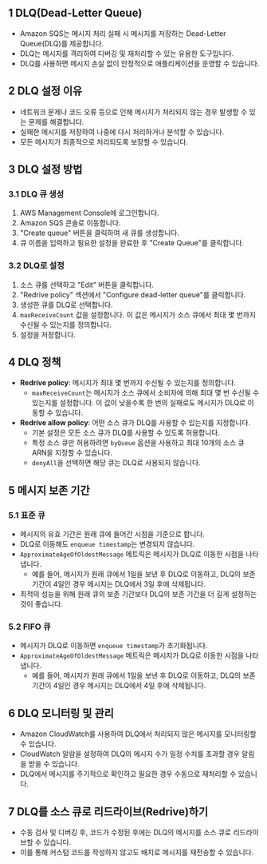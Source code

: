 ## 1 DLQ(Dead-Letter Queue)

- Amazon SQS는 메시지 처리 실패 시 메시지를 저장하는 Dead-Letter Queue(DLQ)를 제공합니다.
- DLQ는 메시지를 격리하여 디버깅 및 재처리할 수 있는 유용한 도구입니다.
- DLQ를 사용하면 메시지 손실 없이 안정적으로 애플리케이션을 운영할 수 있습니다.



## 2 DLQ 설정 이유

- 네트워크 문제나 코드 오류 등으로 인해 메시지가 처리되지 않는 경우 발생할 수 있는 문제를 해결합니다.
- 실패한 메시지를 저장하여 나중에 다시 처리하거나 분석할 수 있습니다.
- 모든 메시지가 최종적으로 처리되도록 보장할 수 있습니다.



## 3 DLQ 설정 방법

### 3.1 DLQ 큐 생성

1. AWS Management Console에 로그인합니다.
2. Amazon SQS 콘솔로 이동합니다.
3. "Create queue" 버튼을 클릭하여 새 큐를 생성합니다.
4. 큐 이름을 입력하고 필요한 설정을 완료한 후 "Create Queue"를 클릭합니다.



### 3.2 DLQ로 설정

1. 소스 큐를 선택하고 "Edit" 버튼을 클릭합니다.
2. "Redrive policy" 섹션에서 "Configure dead-letter queue"를 클릭합니다.
3. 생성한 큐를 DLQ로 선택합니다.
4. `maxReceiveCount` 값을 설정합니다. 이 값은 메시지가 소스 큐에서 최대 몇 번까지 수신될 수 있는지를 정의합니다.
5. 설정을 저장합니다.



## 4 DLQ 정책

- **Redrive policy**: 메시지가 최대 몇 번까지 수신될 수 있는지를 정의합니다.
    - `maxReceiveCount`는 메시지가 소스 큐에서 소비자에 의해 최대 몇 번 수신될 수 있는지를 설정합니다. 이 값이 낮을수록 한 번의 실패로도 메시지가 DLQ로 이동할 수 있습니다.
- **Redrive allow policy**: 어떤 소스 큐가 DLQ를 사용할 수 있는지를 지정합니다.
    - 기본 설정은 모든 소스 큐가 DLQ를 사용할 수 있도록 허용합니다.
    - 특정 소스 큐만 허용하려면 `byQueue` 옵션을 사용하고 최대 10개의 소스 큐 ARN을 지정할 수 있습니다.
    - `denyAll`을 선택하면 해당 큐는 DLQ로 사용되지 않습니다.



## 5 메시지 보존 기간

### 5.1 표준 큐

- 메시지의 유효 기간은 원래 큐에 들어간 시점을 기준으로 합니다.
- DLQ로 이동해도 `enqueue timestamp`는 변경되지 않습니다.
- `ApproximateAgeOfOldestMessage` 메트릭은 메시지가 DLQ로 이동한 시점을 나타냅니다.
    - 예를 들어, 메시지가 원래 큐에서 1일을 보낸 후 DLQ로 이동하고, DLQ의 보존 기간이 4일인 경우 메시지는 DLQ에서 3일 후에 삭제됩니다.
- 최적의 성능을 위해 원래 큐의 보존 기간보다 DLQ의 보존 기간을 더 길게 설정하는 것이 좋습니다.



### 5.2 FIFO 큐

- 메시지가 DLQ로 이동하면 `enqueue timestamp`가 초기화됩니다.
- `ApproximateAgeOfOldestMessage` 메트릭은 메시지가 DLQ로 이동한 시점을 나타냅니다.
    - 예를 들어, 메시지가 원래 큐에서 1일을 보낸 후 DLQ로 이동하고, DLQ의 보존 기간이 4일인 경우 메시지는 DLQ에서 4일 후에 삭제됩니다.



## 6 DLQ 모니터링 및 관리

- Amazon CloudWatch를 사용하여 DLQ에서 처리되지 않은 메시지를 모니터링할 수 있습니다.
- CloudWatch 알람을 설정하여 DLQ의 메시지 수가 일정 수치를 초과할 경우 알림을 받을 수 있습니다.
- DLQ에서 메시지를 주기적으로 확인하고 필요한 경우 수동으로 재처리할 수 있습니다.



## 7 DLQ를 소스 큐로 리드라이브(Redrive)하기

- 수동 검사 및 디버깅 후, 코드가 수정된 후에는 DLQ의 메시지를 소스 큐로 리드라이브할 수 있습니다.
- 이를 통해 커스텀 코드를 작성하지 않고도 배치로 메시지를 재전송할 수 있습니다.